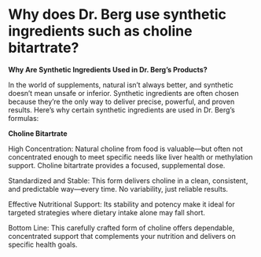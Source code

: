 # Why does Dr. Berg use synthetic ingredients such as choline bitartrate?

**Why Are Synthetic Ingredients Used in Dr. Berg’s Products?**

In the world of supplements, natural isn’t always better, and synthetic doesn’t mean unsafe or inferior. Synthetic ingredients are often chosen because they’re the only way to deliver precise, powerful, and proven results. Here’s why certain synthetic ingredients are used in Dr. Berg’s formulas:

**Choline Bitartrate**

High Concentration: Natural choline from food is valuable—but often not concentrated enough to meet specific needs like liver health or methylation support. Choline bitartrate provides a focused, supplemental dose.

Standardized and Stable: This form delivers choline in a clean, consistent, and predictable way—every time. No variability, just reliable results.

Effective Nutritional Support: Its stability and potency make it ideal for targeted strategies where dietary intake alone may fall short.

Bottom Line: This carefully crafted form of choline offers dependable, concentrated support that complements your nutrition and delivers on specific health goals.